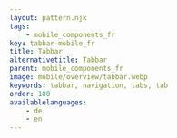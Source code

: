 ```yaml
---
layout: pattern.njk
tags: 
    - mobile_components_fr
key: tabbar-mobile_fr
title: Tabbar
alternativetitle: Tabbar
parent: mobile_components_fr
image: mobile/overview/tabbar.webp
keywords: tabbar, navigation, tabs, tab
order: 180
availablelanguages: 
    - de
    - en
---
```


